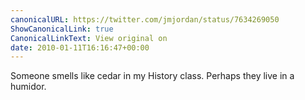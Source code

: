 ```yaml
---
canonicalURL: https://twitter.com/jmjordan/status/7634269050
ShowCanonicalLink: true
CanonicalLinkText: View original on
date: 2010-01-11T16:16:47+00:00
---
```

Someone smells like cedar in my History class. Perhaps they live in a humidor.